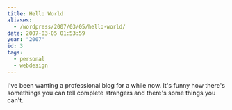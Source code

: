 ```yaml
---
title: Hello World
aliases:
  - /wordpress/2007/03/05/hello-world/
date: 2007-03-05 01:53:59
year: "2007"
id: 3
tags:
  - personal
  - webdesign
---
```


I've been wanting a professional blog for a while now.  It's funny how there's somethings you can tell complete strangers and there's some things you can't.
